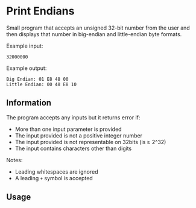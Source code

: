 # Print Endians
Small program that accepts an unsigned 32-bit number from the user and then displays that number in big-endian and little-endian byte formats.

Example input: 
```
32000000
```

Example output: 
```
Big Endian: 01 E8 48 00
Little Endian: 00 48 E8 10
```
## Information
The program accepts any inputs but it returns error if:
- More than one input parameter is provided
- The input provided is not a positive integer number
- The input provided is not representable on 32bits (is ≥ 2^32)
- The input contains characters other than digits

Notes:
- Leading whitespaces are ignored
- A leading `+` symbol is accepted

## Usage
